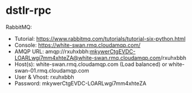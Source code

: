 # dstlr-rpc
RabbitMQ:
- Tutorial: https://www.rabbitmq.com/tutorials/tutorial-six-python.html
- Console: https://white-swan.rmq.cloudamqp.com/
- AMQP URL: amqp://rxuhxbbh:mkywerCtgEVDC-LOARLwgi7mm4xhteZA@white-swan.rmq.cloudamqp.com/rxuhxbbh
- Host(s): white-swan.rmq.cloudamqp.com (Load balanced) or white-swan-01.rmq.cloudamqp.com
- User & Vhost: rxuhxbbh
- Password: mkywerCtgEVDC-LOARLwgi7mm4xhteZA
